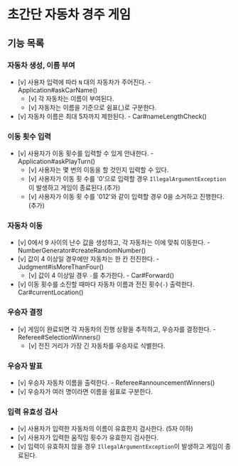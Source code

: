 # 초간단 자동차 경주 게임

## 기능 목록

### 자동차 생성, 이름 부여
- [v] 사용자 입력에 따라 `N` 대의 자동차가 주어진다. - Application#askCarName()
  - [v] 각 자동차는 이름이 부여된다.
  - [v] 자동차는 이름을 기준으로 쉼표(,)로 구분한다.
- [v] 자동차 이름은 최대 5자까지 제한된다. - Car#nameLengthCheck()

### 이동 횟수 입력 
- [v] 사용자가 이동 횟수를 입력할 수 있게 안내한다. - Application#askPlayTurn()
  - [v] 사용자는 몇 번의 이동을 할 것인지 입력할 수 있다.
  - [v] 사용자가 이동 횟 수를 '0'으로 입력할 경우 `IllegalArgumentException`이 발생하고 게임이 종료된다.(추가)
  - [v] 사용자가 이동 횟 수를 '012'와 같이 입력할 경우 0을 소거하고 진행한다.(추가)

### 자동차 이동
- [v] 0에서 9 사이의 난수 값을 생성하고, 각 자동차는 이에 맞춰 이동한다. - NumberGenerator#createRandomNumber()
- [v] 값이 4 이상일 경우에만 자동차는 한 칸 전진한다. - Judgment#isMoreThanFour()
  - [v] 값이 4 이상일 경우 `-`를 추가한다. - Car#Forward()
- [v] 이동 횟수를 소진할 때마다 자동차 이름과 전진 횟수(`-`) 출력한다. Car#currentLocation()

### 우승자 결정
- [v] 게임이 완료되면 각 자동차의 진행 상황을 추적하고, 우승자를 결정한다. - Referee#SelectionWinners()
  - [v] 전진 거리가 가장 긴 자동차를 우승자로 식별한다.

### 우승자 발표
- [v] 우승자 자동차 이름을 출력한다. - Referee#announcementWinners()
- [v] 우승자가 여러 명이라면 이름을 쉼표로 구분한다.

### 입력 유효성 검사
- [v] 사용자가 입력한 자동차의 이름이 유효한지 검사한다. (5자 이하)
- [v] 사용자가 입력한 움직임 횟수가 유효한지 검사한다.
- [v] 입력이 유효하지 않을 경우 `IllegalArgumentException`이 발생하고 게임이 종료된다.
